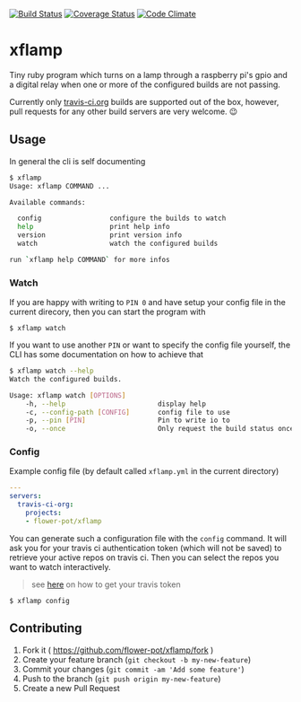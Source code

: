 [![Build Status](https://travis-ci.org/flower-pot/xflamp.svg?branch=master)](https://travis-ci.org/flower-pot/xflamp)
[![Coverage Status](https://coveralls.io/repos/flower-pot/xflamp/badge.svg?branch=master)](https://coveralls.io/r/flower-pot/xflamp?branch=master)
[![Code Climate](https://codeclimate.com/github/flower-pot/xflamp/badges/gpa.svg)](https://codeclimate.com/github/flower-pot/xflamp)

# xflamp

Tiny ruby program which turns on a lamp through a raspberry pi's gpio and a
digital relay when one or more of the configured builds are not passing.

Currently only [travis-ci.org](https://travis-ci.org/) builds are supported out
of the box, however, pull requests for any other build servers are very
welcome. :wink:

## Usage

In general the cli is self documenting

```bash
$ xflamp 
Usage: xflamp COMMAND ...

Available commands:

  config                 configure the builds to watch
  help                   print help info
  version                print version info
  watch                  watch the configured builds

run `xflamp help COMMAND` for more infos
```

### Watch

If you are happy with writing to `PIN 0` and have setup your config file in the
current direcory, then you can start the program with

	$ xflamp watch

If you want to use another `PIN` or want to specify the config file yourself,
the CLI has some documentation on how to achieve that

```bash
$ xflamp watch --help
Watch the configured builds.

Usage: xflamp watch [OPTIONS]
    -h, --help                       display help
    -c, --config-path [CONFIG]       config file to use
    -p, --pin [PIN]                  Pin to write io to
    -o, --once                       Only request the build status once
```

### Config

Example config file (by default called `xflamp.yml` in the current directory)

```yaml
---
servers:
  travis-ci-org:
    projects:
    - flower-pot/xflamp

```

You can generate such a configuration file with the `config` command. It will
ask you for your travis ci authentication token (which will not be saved) to
retrieve your active repos on travis ci. Then you can select the repos you want
to watch interactively.

> see [here](https://github.com/travis-ci/travis.rb#token) on how to get your
> travis token

	$ xflamp config

## Contributing

1. Fork it ( https://github.com/flower-pot/xflamp/fork )
2. Create your feature branch (`git checkout -b my-new-feature`)
3. Commit your changes (`git commit -am 'Add some feature'`)
4. Push to the branch (`git push origin my-new-feature`)
5. Create a new Pull Request
